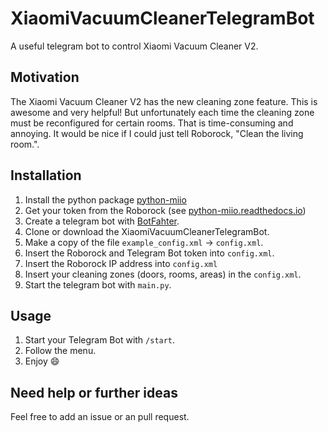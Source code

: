 # XiaomiVacuumCleanerTelegramBot
A useful telegram bot to control Xiaomi Vacuum Cleaner V2.

## Motivation
The Xiaomi Vacuum Cleaner V2 has the new cleaning zone feature. This is awesome and very helpful!
But unfortunately each time the cleaning zone must be reconfigured for certain rooms.
That is time-consuming and annoying.
It would be nice if I could just tell Roborock, "Clean the living room.".

## Installation
1. Install the python package [python-miio](https://github.com/rytilahti/python-miio)
2. Get your token from the Roborock (see [python-miio.readthedocs.io](https://python-miio.readthedocs.io/en/latest/discovery.html))
3. Create a telegram bot with [BotFahter](https://telegram.me/botfather).
4. Clone or download the XiaomiVacuumCleanerTelegramBot.
5. Make a copy of the file `example_config.xml` -> `config.xml`.
6. Insert the Roborock and Telegram Bot token into `config.xml`.
7. Insert the Roborock IP address into `config.xml`
8. Insert your cleaning zones (doors, rooms, areas) in the `config.xml`.
9. Start the telegram bot with `main.py`.

## Usage
1. Start your Telegram Bot with `/start`.
2. Follow the menu.
3. Enjoy :smile:

## Need help or further ideas
Feel free to add an issue or an pull request.
